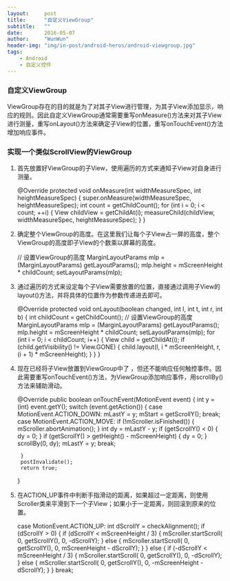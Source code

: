 ```yaml
---
layout:     post
title:      "自定义ViewGroup"
subtitle:   ""
date:       2016-05-07
author:     "WunWun"
header-img: "img/in-post/android-heros/android-viewgroup.jpg"
tags:
    - Android
    - 自定义控件
---
```


### 自定义ViewGroup

ViewGroup存在的目的就是为了对其子View进行管理，为其子View添加显示，响应的规则。因此自定义ViewGroup通常需要重写onMeasure()方法来对其子View进行测量，重写onLayout()方法来确定子View的位置，重写onTouchEvent()方法增加响应事件。



### 实现一个类似ScrollView的ViewGroup

1. 首先放置好ViewGroup的子View，使用遍历的方式来通知子View对自身进行测量。

	@Override
    protected void onMeasure(int widthMeasureSpec,
                             int heightMeasureSpec) {
        super.onMeasure(widthMeasureSpec, heightMeasureSpec);
        int count = getChildCount();
        for (int i = 0; i < count; ++i) {
            View childView = getChildAt(i);
            measureChild(childView,
                    widthMeasureSpec, heightMeasureSpec);
        }
    }

2. 确定整个ViewGroup的高度。在这里我们让每个子View占一屏的高度，整个ViewGroup的高度即子View的个数乘以屏幕的高度。

    // 设置ViewGroup的高度
    MarginLayoutParams mlp = (MarginLayoutParams) getLayoutParams();
    mlp.height = mScreenHeight * childCount;
    setLayoutParams(mlp);

3. 通过遍历的方式来设定每个子View需要放置的位置，直接通过调用子View的layout()方法，并将具体的位置作为参数传递进去即可。

	@Override
    protected void onLayout(boolean changed,
                            int l, int t, int r, int b) {
        int childCount = getChildCount();
        // 设置ViewGroup的高度
        MarginLayoutParams mlp = (MarginLayoutParams) getLayoutParams();
        mlp.height = mScreenHeight * childCount;
        setLayoutParams(mlp);
        for (int i = 0; i < childCount; i++) {
            View child = getChildAt(i);
            if (child.getVisibility() != View.GONE) {
                child.layout(l, i * mScreenHeight,
                        r, (i + 1) * mScreenHeight);
            }
        }
    }

4. 现在已经将子View放置到ViewGroup中了 ，但还不能响应任何触控事件。因此需要重写onTouchEvent()方法，为ViewGroup添加响应事件，用scrollBy()方法来辅助滑动。

	@Override
    public boolean onTouchEvent(MotionEvent event) {
        int y = (int) event.getY();
        switch (event.getAction()) {
            case MotionEvent.ACTION_DOWN:
                mLastY = y;
                mStart = getScrollY();
                break;
            case MotionEvent.ACTION_MOVE:
                if (!mScroller.isFinished()) {
                    mScroller.abortAnimation();
                }
                int dy = mLastY - y;
                if (getScrollY() < 0) {
                    dy = 0;
                }
                if (getScrollY() > getHeight() - mScreenHeight) {
                    dy = 0;
                }
                scrollBy(0, dy);
                mLastY = y;
                break;
            
        }
        postInvalidate();
        return true;
    }

5. 在ACTION_UP事件中判断手指滑动的距离，如果超过一定距离，则使用Scroller类来平滑到下一个子View；如果小于一定距离，则回滚到原来的位置。

	case MotionEvent.ACTION_UP:
    int dScrollY = checkAlignment();
    if (dScrollY > 0) {
        if (dScrollY < mScreenHeight / 3) {
            mScroller.startScroll(
                    0, getScrollY(),
                    0, -dScrollY);
        } else {
            mScroller.startScroll(
                    0, getScrollY(),
                    0, mScreenHeight - dScrollY);
        }
    } else {
        if (-dScrollY < mScreenHeight / 3) {
            mScroller.startScroll(
                    0, getScrollY(),
                    0, -dScrollY);
        } else {
            mScroller.startScroll(
                    0, getScrollY(),
                    0, -mScreenHeight - dScrollY);
        }
    }
    break;

